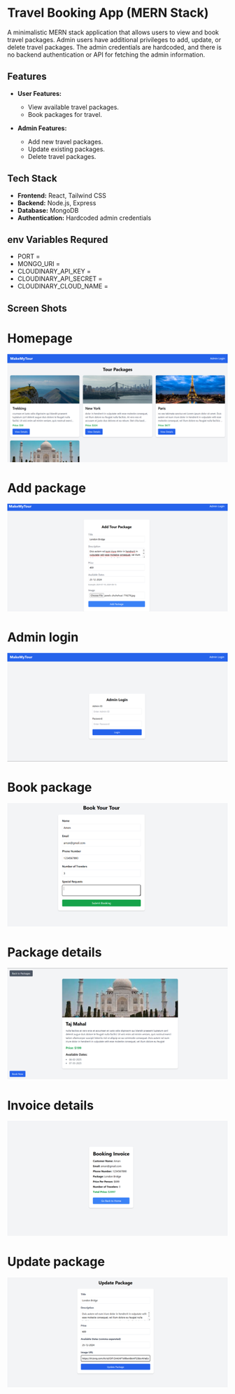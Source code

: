 # Travel Booking App (MERN Stack)

A minimalistic MERN stack application that allows users to view and book travel packages. Admin users have additional privileges to add, update, or delete travel packages. The admin credentials are hardcoded, and there is no backend authentication or API for fetching the admin information.

## Features

- **User Features:**
  - View available travel packages.
  - Book packages for travel.

- **Admin Features:**
  - Add new travel packages.
  - Update existing packages.
  - Delete travel packages.

## Tech Stack

- **Frontend:** React, Tailwind CSS
- **Backend:** Node.js, Express
- **Database:** MongoDB
- **Authentication:** Hardcoded admin credentials

## env Variables Requred

- PORT = 
- MONGO_URI = 
- CLOUDINARY_API_KEY = 
- CLOUDINARY_API_SECRET = 
- CLOUDINARY_CLOUD_NAME =

## Screen Shots

# Homepage 

![Add package](docImg/withoutadminPNG.PNG)

# Add package 

![Add package](docImg/addpackage.PNG)

# Admin login

![Add package](docImg/adminlogin.PNG)

# Book package 

![Book package](docImg/book.PNG)

# Package details

![detailed package](docImg/detailedpage.PNG)

# Invoice details 

![tour invoice](docImg/invoice.PNG)

# Update package 

![Add package](docImg/updatepackage.PNG)


